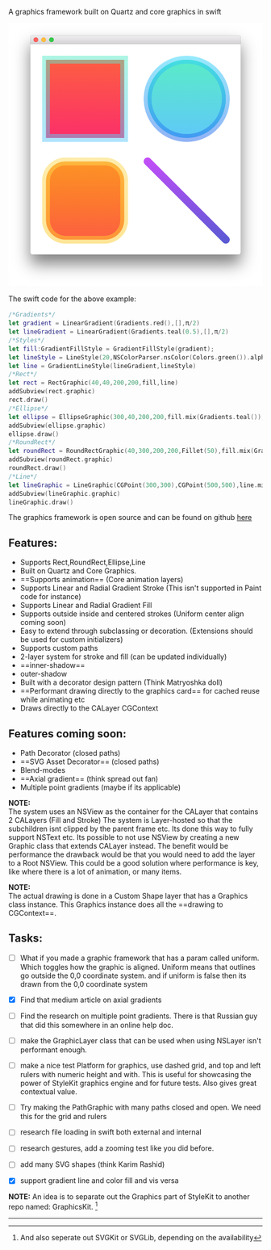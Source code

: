 A graphics framework built on Quartz <!--more--> and core graphics in swift  

<img width="650" alt="img" src="https://raw.githubusercontent.com/stylekit/img/master/Screen Shot 2015-12-26 at 10.30.58.png">

The swift code for the above example:  

```swift
/*Gradients*/
let gradient = LinearGradient(Gradients.red(),[],π/2)
let lineGradient = LinearGradient(Gradients.teal(0.5),[],π/2)
/*Styles*/
let fill:GradientFillStyle = GradientFillStyle(gradient);
let lineStyle = LineStyle(20,NSColorParser.nsColor(Colors.green()).alpha(0.5),CGLineCap.Round)
let line = GradientLineStyle(lineGradient,lineStyle)
/*Rect*/
let rect = RectGraphic(40,40,200,200,fill,line)
addSubview(rect.graphic)
rect.draw()
/*Ellipse*/
let ellipse = EllipseGraphic(300,40,200,200,fill.mix(Gradients.teal()),line.mix(Gradients.blue(0.5)))
addSubview(ellipse.graphic)
ellipse.draw()
/*RoundRect*/
let roundRect = RoundRectGraphic(40,300,200,200,Fillet(50),fill.mix(Gradients.orange()),line.mix(Gradients.yellow(0.5)))
addSubview(roundRect.graphic)
roundRect.draw()
/*Line*/
let lineGraphic = LineGraphic(CGPoint(300,300),CGPoint(500,500),line.mix(Gradients.deepPurple()))
addSubview(lineGraphic.graphic)
lineGraphic.draw()
```

The graphics framework is open source and can be found on github [here](https://github.com/eonist/swift-utils)   

## **Features:**
- Supports Rect,RoundRect,Ellipse,Line
- Built on Quartz and Core Graphics. 
- ==Supports animation== (Core animation layers)
- Supports Linear and Radial Gradient Stroke (This isn't supported in Paint code for instance)
- Supports Linear and Radial Gradient Fill
- Supports outside inside and centered strokes (Uniform center align coming soon)
- Easy to extend through subclassing or decoration. (Extensions should be used for custom initializers)
- Supports custom paths
- 2-layer system for stroke and fill (can be updated individually)
- ==inner-shadow==
- outer-shadow
- Built with a decorator design pattern (Think Matryoshka doll) 
- ==Performant drawing directly to the graphics card== for cached reuse while animating etc
- Draws directly to the CALayer CGContext 

## **Features coming soon:**
- Path Decorator (closed paths)
- ==SVG Asset Decorator== (closed paths)
- Blend-modes
- ==Axial gradient== (think spread out fan)
- Multiple point gradients (maybe if its applicable)

**NOTE:**  
The system uses an NSView as the container for the CALayer that contains 2 CALayers (Fill and Stroke) The system is Layer-hosted so that the subchildren isnt clipped by the parent frame etc. Its done this way to fully support NSText etc. Its possible to not use NSView by creating a new Graphic class that extends CALayer instead. The benefit would be performance the drawback would be that you would need to add the layer to a Root NSView. This could be a good solution where performance is key, like where there is a lot of animation, or many items. 

**NOTE:**  
The actual drawing is done in a Custom Shape layer that has a Graphics class instance. This Graphics instance does all the ==drawing to CGContext==. 

## **Tasks:**  
- [ ] What if you made a graphic framework that has a param called uniform. Which toggles how the graphic is aligned. Uniform means that outlines go outside the 0,0 coordinate system. and if uniform is false then its drawn from the 0,0 coordinate system
- [x] Find that medium article on axial gradients
- [ ] Find the research on multiple point gradients. There is that Russian guy that did this somewhere in an online help doc.  
- [ ] make the GraphicLayer class that can be used when using NSLayer isn't performant enough.
- [ ] make a nice test Platform for graphics, use dashed grid, and top and left rulers with numeric height and with. This is useful for showcasing the power of StyleKit graphics engine and for future tests. Also gives great contextual value. 
- [ ] Try making the PathGraphic with many paths closed and open. We need this for the grid and rulers
- [ ] research file loading in swift both external and internal
- [ ] research gestures, add a zooming test like you did before. 
- [ ] add many SVG shapes (think Karim Rashid)
- [x] support gradient line and color fill and vis versa


**NOTE:** 
An idea is to separate out the Graphics part of StyleKit to another repo named: GraphicsKit. [^1]

---

[^1]: And also seperate out SVGKit or SVGLib, depending on the availability

